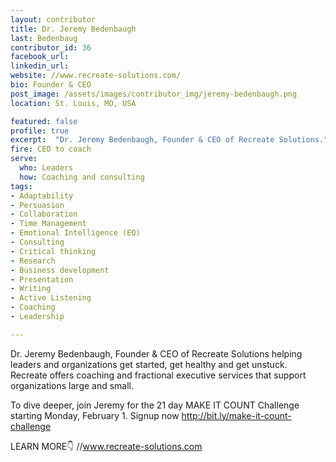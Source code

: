 ```yaml
---
layout: contributor
title: Dr. Jeremy Bedenbaugh
last: Bedenbaug
contributor_id: 36
facebook_url: 
linkedin_url: 
website: //www.recreate-solutions.com/
bio: Founder & CEO
post_image: /assets/images/contributor_img/jeremy-bedenbaugh.png
location: St. Louis, MO, USA

featured: false
profile: true
excerpt:  "Dr. Jeremy Bedenbaugh, Founder & CEO of Recreate Solutions."
fire: CEO to coach
serve:
  who: Leaders
  how: Coaching and consulting 
tags:
- Adaptability
- Persuasion
- Collaboration
- Time Management
- Emotional Intelligence (EQ)
- Consulting
- Critical thinking
- Research
- Business development
- Presentation
- Writing
- Active Listening
- Coaching
- Leadership 

---
```

Dr. Jeremy Bedenbaugh, Founder & CEO of Recreate Solutions helping leaders and organizations get started, get healthy and get unstuck. Recreate offers coaching and fractional executive services that support organizations large and small.

To dive deeper, join Jeremy for the 21 day MAKE IT COUNT Challenge starting Monday, February 1. Signup now http://bit.ly/make-it-count-challenge

LEARN MORE👇
//www.recreate-solutions.com
